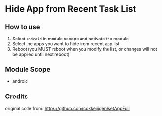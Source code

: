 # Hide App from Recent Task List

## How to use

1. Select `android` in module sscope and activate the module
2. Select the apps you want to hide from recent app list
3. Reboot (you MUST reboot when you modify the list, or changes will not be applied until next reboot)

## Module Scope

- android

## Credits

original code from: <https://github.com/cokkeijigen/setAppFull>
